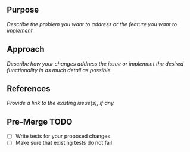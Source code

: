 <!--
Thank you for your contribution.
Before making a PR, please read our contributing guidelines at
https://github.com/DevExpress/testcafe/blob/master/CONTRIBUTING.md#code-contribution
-->

## Purpose
_Describe the problem you want to address or the feature you want to implement._

## Approach
_Describe how your changes address the issue or implement the desired functionality in as much detail as possible._

## References
_Provide a link to the existing issue(s), if any._

## Pre-Merge TODO
- [ ] Write tests for your proposed changes
- [ ] Make sure that existing tests do not fail

<!-- If your PR is not complete, mark it as [WIP] in its title -->
